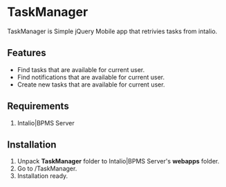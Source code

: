 # TaskManager

TaskManager is Simple jQuery Mobile app that retrivies tasks from intalio.

## Features
* Find tasks that are available for current user.
* Find notifications that are available for current user.
* Create new tasks that are available for current user.

## Requirements
1. Intalio|BPMS Server

## Installation
1. Unpack **TaskManager** folder to Intalio|BPMS Server's **webapps** folder.
2. Go to <server UR>/TaskManager.
3. Installation ready.
